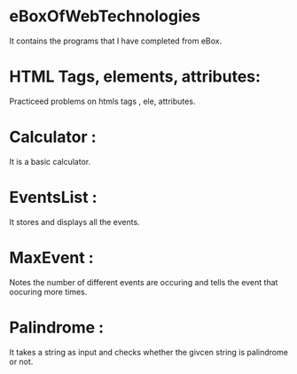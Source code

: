 # eBoxOfWebTechnologies
It contains the programs that I have completed from eBox.
# HTML Tags, elements, attributes:
Practiceed problems on htmls tags , ele, attributes.
# Calculator :
It is a basic calculator.
# EventsList :
It stores and displays all the events.
# MaxEvent : 
Notes the number of different events are occuring and tells the event that oocuring more times.
# Palindrome : 
It takes a string as input and checks whether the givcen string is palindrome or not.
